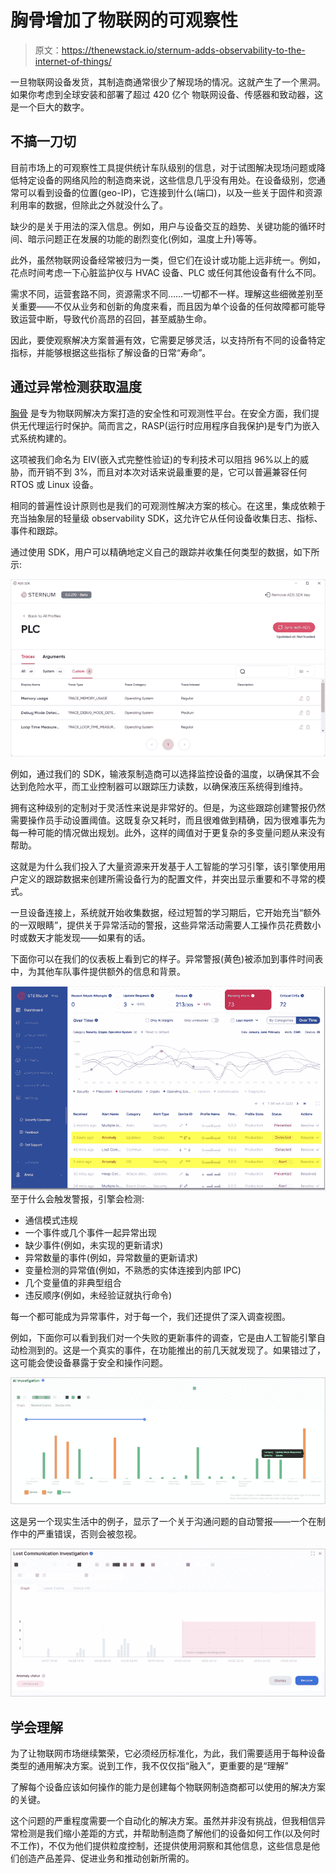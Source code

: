# 胸骨增加了物联网的可观察性

> 原文：<https://thenewstack.io/sternum-adds-observability-to-the-internet-of-things/>

一旦物联网设备发货，其制造商通常很少了解现场的情况。这就产生了一个黑洞。如果你考虑到全球安装和部署了超过 420 亿个 物联网设备、传感器和致动器，这是一个巨大的数字。

## **不搞一刀切**

目前市场上的可观察性工具提供统计车队级别的信息，对于试图解决现场问题或降低特定设备的网络风险的制造商来说，这些信息几乎没有用处。在设备级别，您通常可以看到设备的位置(geo-IP)，它连接到什么(端口)，以及一些关于固件和资源利用率的数据，但除此之外就没什么了。

缺少的是关于用法的深入信息。例如，用户与设备交互的趋势、关键功能的循环时间、暗示问题正在发展的功能的剧烈变化(例如，温度上升)等等。

此外，虽然物联网设备经常被归为一类，但它们在设计或功能上远非统一。例如，花点时间考虑一下心脏监护仪与 HVAC 设备、PLC 或任何其他设备有什么不同。

需求不同，运营套路不同，资源需求不同……一切都不一样。理解这些细微差别至关重要——不仅从业务和创新的角度来看，而且因为单个设备的任何故障都可能导致运营中断，导致代价高昂的召回，甚至威胁生命。

因此，要使观察解决方案普遍有效，它需要足够灵活，以支持所有不同的设备特定指标，并能够根据这些指标了解设备的日常“寿命”。

## **通过异常检测获取温度**

[胸骨](https://sternumiot.com/) 是专为物联网解决方案打造的安全性和可观测性平台。在安全方面，我们提供无代理运行时保护。简而言之，RASP(运行时应用程序自我保护)是专门为嵌入式系统构建的。

这项被我们命名为 EIV(嵌入式完整性验证)的专利技术可以阻挡 96%以上的威胁，而开销不到 3%，而且对本次对话来说最重要的是，它可以普遍兼容任何 RTOS 或 Linux 设备。

相同的普遍性设计原则也是我们的可观测性解决方案的核心。在这里，集成依赖于充当抽象层的轻量级 observability SDK，这允许它从任何设备收集日志、指标、事件和跟踪。

通过使用 SDK，用户可以精确地定义自己的跟踪并收集任何类型的数据，如下所示:

![](img/c55ddb2aa2b906aabe0ef547d7ab8838.png)

例如，通过我们的 SDK，输液泵制造商可以选择监控设备的温度，以确保其不会达到危险水平，而工业控制器可以跟踪压力读数，以确保液压系统得到维持。

拥有这种级别的定制对于灵活性来说是非常好的。但是，为这些跟踪创建警报仍然需要操作员手动设置阈值。这既复杂又耗时，而且很难做到精确，因为很难事先为每一种可能的情况做出规划。此外，这样的阈值对于更复杂的多变量问题从来没有帮助。

这就是为什么我们投入了大量资源来开发基于人工智能的学习引擎，该引擎使用用户定义的跟踪数据来创建所需设备行为的配置文件，并突出显示重要和不寻常的模式。

一旦设备连接上，系统就开始收集数据，经过短暂的学习期后，它开始充当“额外的一双眼睛”，提供关于异常活动的警报，这些异常活动需要人工操作员花费数小时或数天才能发现——如果有的话。

下面你可以在我们的仪表板上看到它的样子。异常警报(黄色)被添加到事件时间表中，为其他车队事件提供额外的信息和背景。

![](img/945e4250c44196fd659653dc7517b574.png)至于什么会触发警报，引擎会检测:

*   通信模式违规
*   一个事件或几个事件一起异常出现  
*   缺少事件(例如，未实现的更新请求)
*   异常数量的事件(例如，异常数量的更新请求)
*   变量检测的异常值(例如，不熟悉的实体连接到内部 IPC)
*   几个变量值的非典型组合
*   违反顺序(例如，未经验证就执行命令)

每一个都可能成为异常事件，对于每一个，我们还提供了深入调查视图。

例如，下面你可以看到我们对一个失败的更新事件的调查，它是由人工智能引擎自动检测到的。这是一个真实的事件，在功能推出的前几天就发现了。如果错过了，这可能会使设备暴露于安全和操作问题。

![](img/a716839c4bf04f6f7329089767bd0120.png)

这是另一个现实生活中的例子，显示了一个关于沟通问题的自动警报——一个在制作中的严重错误，否则会被忽视。

![](img/f9870a3d3f7e93fa46bc824d625e4ccf.png)

## 学会理解

为了让物联网市场继续繁荣，它必须经历标准化，为此，我们需要适用于每种设备类型的通用解决方案。说到工作，我不仅仅指“融入”，更重要的是“理解”

了解每个设备应该如何操作的能力是创建每个物联网制造商都可以使用的解决方案的关键。

这个问题的严重程度需要一个自动化的解决方案。虽然并非没有挑战，但我相信异常检测是我们缩小差距的方式，并帮助制造商了解他们的设备如何工作(以及何时不工作)，不仅为他们提供粒度控制，还提供使用洞察和其他信息，这些信息是他们创造产品差异、促进业务和推动创新所需的。

<svg xmlns:xlink="http://www.w3.org/1999/xlink" viewBox="0 0 68 31" version="1.1"><title>Group</title> <desc>Created with Sketch.</desc></svg>